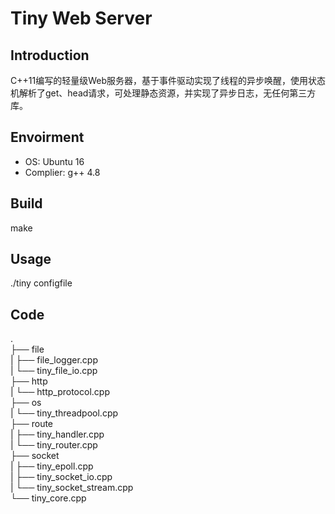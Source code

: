 # Tiny Web Server

## Introduction  
C++11编写的轻量级Web服务器，基于事件驱动实现了线程的异步唤醒，使用状态机解析了get、head请求，可处理静态资源，并实现了异步日志，无任何第三方库。

## Envoirment  
* OS: Ubuntu 16  
* Complier: g++ 4.8  
  
## Build  
make

## Usage  
 ./tiny configfile  

## Code  
.  
├── file  
|   ├── file\_logger.cpp  
|   └── tiny\_file\_io.cpp  
├── http  
|   └── http\_protocol.cpp  
├── os  
|   └── tiny\_threadpool.cpp  
├── route  
|   ├── tiny\_handler.cpp  
|   └── tiny\_router.cpp  
├── socket  
|   ├── tiny\_epoll.cpp  
|   ├── tiny\_socket\_io.cpp  
|   └── tiny\_socket\_stream.cpp  
└── tiny\_core.cpp  
